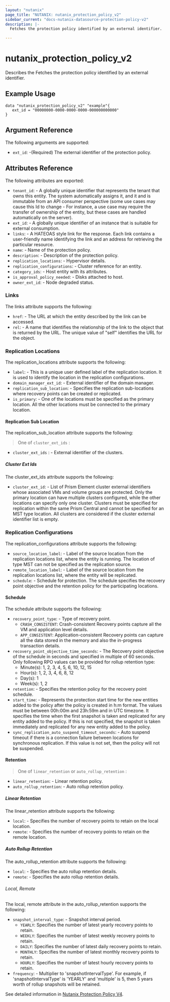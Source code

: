 ```yaml
---
layout: "nutanix"
page_title: "NUTANIX: nutanix_protection_policy_v2"
sidebar_current: "docs-nutanix-datasource-protection-policy-v2"
description: |-
  Fetches the protection policy identified by an external identifier.

---
```


# nutanix_protection_policy_v2

Describes the Fetches the protection policy identified by an external identifier.

## Example Usage

```hcl
data "nutanix_protection_policy_v2" "example"{
   ext_id = "00000000-0000-0000-0000-000000000000"
}
```

## Argument Reference

The following arguments are supported:
* `ext_id`: -(Required) The external identifier of the protection policy.

## Attributes Reference
The following attributes are exported:

* `tenant_id`: - A globally unique identifier that represents the tenant that owns this entity. The system automatically assigns it, and it and is immutable from an API consumer perspective (some use cases may cause this Id to change - For instance, a use case may require the transfer of ownership of the entity, but these cases are handled automatically on the server).
* `ext_id`: - A globally unique identifier of an instance that is suitable for external consumption.
* `links`: - A HATEOAS style link for the response. Each link contains a user-friendly name identifying the link and an address for retrieving the particular resource.
* `name`: - Name of the protection policy.
* `description`: - Description of the protection policy.
* `replication_locations`: - Hypervisor details.
* `replication_configurations`: - Cluster reference for an entity.
* `category_ids`: - Host entity with its attributes.
* `is_approval_policy_needed`: - Disks attached to host.
* `owner_ext_id`: - Node degraded status.


### Links
The links attribute supports the following:

* `href`: - The URL at which the entity described by the link can be accessed.
* `rel`: - A name that identifies the relationship of the link to the object that is returned by the URL. The unique value of "self" identifies the URL for the object.

### Replication Locations
The replication_locations attribute supports the following:

* `label`: - This is a unique user defined label of the replication location. It is used to identify the location in the replication configurations.
* `domain_manager_ext_id`: - External identifier of the domain manager.
* `replication_sub_location`: - Specifies the replication sub-locations where recovery points can be created or replicated.
* `is_primary`: - One of the locations must be specified as the primary location. All the other locations must be connected to the primary location.

#### Replication Sub Location
The replication_sub_location attribute supports the following:
> One of `cluster_ext_ids` : 
* `cluster_ext_ids` :  - External identifier of the clusters.

##### Cluster Ext Ids
The cluster_ext_ids attribute supports the following:

* `cluster_ext_id`: - List of Prism Element cluster external identifiers whose associated VMs and volume groups are protected. Only the primary location can have multiple clusters configured, while the other locations can specify only one cluster. Clusters must be specified for replication within the same Prism Central and cannot be specified for an MST type location. All clusters are considered if the cluster external identifier list is empty.

### Replication Configurations
The replication_configurations attribute supports the following:

* `source_location_label`: - Label of the source location from the replication locations list, where the entity is running. The location of type MST can not be specified as the replication source.
* `remote_location_label`: - Label of the source location from the replication locations list, where the entity will be replicated.
* `schedule`: - Schedule for protection. The schedule specifies the recovery point objective and the retention policy for the participating locations.

#### Schedule
The schedule attribute supports the following:

* `recovery_point_type`: - Type of recovery point.
   * `CRASH_CONSISTENT`: Crash-consistent Recovery points capture all the VM and application level details.
   * `APP_CONSISTENT`: Application-consistent Recovery points can capture all the data stored in the memory and also the in-progress transaction details.
* `recovery_point_objective_time_seconds`: - The Recovery point objective of the schedule in seconds and specified in multiple of 60 seconds. Only following RPO values can be provided for rollup retention type:
  - Minute(s): 1, 2, 3, 4, 5, 6, 10, 12, 15
  - Hour(s): 1, 2, 3, 4, 6, 8, 12
  - Day(s): 1
  - Week(s): 1, 2
* `retention`: - Specifies the retention policy for the recovery point schedule.
* `start_time`: - Represents the protection start time for the new entities added to the policy after the policy is created in h:m format. The values must be between 00h:00m and 23h:59m and in UTC timezone. It specifies the time when the first snapshot is taken and replicated for any entity added to the policy. If this is not specified, the snapshot is taken immediately and replicated for any new entity added to the policy.
* `sync_replication_auto_suspend_timeout_seconds`: - Auto suspend timeout if there is a connection failure between locations for synchronous replication. If this value is not set, then the policy will not be suspended.

#### Retention
> One of `linear_retention` or `auto_rollup_retention` :

* `linear_retention`: - Linear retention policy.
* `auto_rollup_retention`: - Auto rollup retention policy.

##### Linear Retention
The linear_retention attribute supports the following:

* `local`: - Specifies the number of recovery points to retain on the local location.
* `remote`: - Specifies the number of recovery points to retain on the remote location.

##### Auto Rollup Retention
The auto_rollup_retention attribute supports the following:

* `local`: - Specifies the auto rollup retention details.
* `remote`: - Specifies the auto rollup retention details.

###### Local, Remote
The local, remote attribute in the auto_rollup_retention supports the following:

* `snapshot_interval_type`: - Snapshot interval period.
   * `YEARLY`: Specifies the number of latest yearly recovery points to retain.
   * `WEEKLY`: Specifies the number of latest weekly recovery points to retain.
   * `DAILY`: Specifies the number of latest daily recovery points to retain.
   * `MONTHLY`: Specifies the number of latest monthly recovery points to retain.
   * `HOURLY`: Specifies the number of latest hourly recovery points to retain.
* `frequency`: - Multiplier to 'snapshotIntervalType'. For example, if 'snapshotIntervalType' is 'YEARLY' and 'multiple' is 5, then 5 years worth of rollup snapshots will be retained.




See detailed information in [Nutanix Protection Policy V4](https://developers.nutanix.com/api-reference?namespace=datapolicies&version=v4.0#tag/ProtectionPolicies/operation/getProtectionPolicyById).
